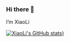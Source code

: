 ### Hi there 👋
I’m XiaoLi

[![XiaoLi's GitHub stats](https://github-readme-stats.vercel.app/api?username=sev7e0&show_icons=true&theme=radical))](https://github.com/sev7e0/github-readme-stats)


<!--
**sev7e0/sev7e0** is a ✨ _special_ ✨ repository because its `README.md` (this file) appears on your GitHub profile.

Here are some ideas to get you started:

- 🔭 I’m currently working on ...
- 🌱 I’m currently learning ...
- 👯 I’m looking to collaborate on ...
- 🤔 I’m looking for help with ...
- 💬 Ask me about ...
- 📫 How to reach me: ...
- 😄 Pronouns: ...
- ⚡ Fun fact: ...
-->

